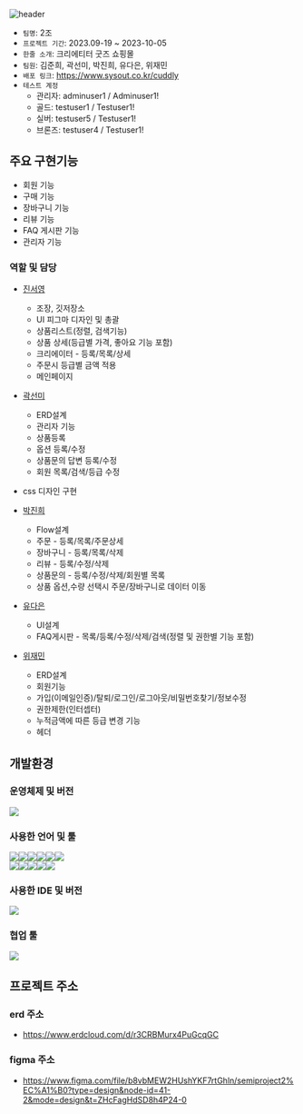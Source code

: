 ![header](https://capsule-render.vercel.app/api?type=Waving&color=auto&height=300&section=header&text=CUDDLY&fontColor=d6ace6&fontSize=90)

- `팀명`: 2조
- `프로젝트 기간`: 2023.09-19 ~ 2023-10-05
- `한줄 소개`: 크리에티터 굿즈 쇼핑몰
- `팀원`: 김준희, 곽선미, 박진희, 유다은, 위재민
- `배포 링크`: https://www.sysout.co.kr/cuddly
- `테스트 계정`
	- 관리자: adminuser1 / Adminuser1!
	- 골드: testuser1 / Testuser1!
	- 실버: testuser5 / Testuser1!
	- 브론즈: testuser4 / Testuser1!


## 주요 구현기능
- 회원 기능
- 구매 기능
- 장바구니 기능
- 리뷰 기능
- FAQ 게시판 기능
- 관리자 기능


### 역할 및 담당
- <a href="https://github.com/Jelo777">진서영</a>
	- 조장, 깃저장소
	- UI 피그마 디자인 및 총괄
	- 상품리스트(정렬, 검색기능)
    - 상품 상세(등급별 가격, 좋아요 기능 포함) 
    - 크리에이터 - 등록/목록/상세
    - 주문시 등급별 금액 적용
    - 메인페이지
  
- <a href="https://github.com/seonmikwak">곽선미</a>
	- ERD설계
    - 관리자 기능 
    - 상품등록
    - 옵션 등록/수정
    - 상품문의 답변 등록/수정 
    - 회원 목록/검색/등급 수정
- css 디자인 구현
  
- <a href="https://github.com/wlslals0805">박진희</a>
	- Flow설계
    - 주문 - 등록/목록/주문상세
    - 장바구니 - 등록/목록/삭제
    - 리뷰 - 등록/수정/삭제
    - 상품문의 - 등록/수정/삭제/회원별 목록
    - 상품 옵션,수량 선택시 주문/장바구니로 데이터 이동
  
- <a href="https://github.com/yudaeun03">유다은</a>
    - UI설계
    - FAQ게시판 - 목록/등록/수정/삭제/검색(정렬 및 권한별 기능 포함)
  
- <a href="https://github.com/wijaemin">위재민</a>
	- ERD설계
    - 회원기능
    - 가입(이메일인증)/탈퇴/로그인/로그아웃/비밀번호찾기/정보수정
    - 권한제한(인터셉터)
    - 누적금액에 따른 등급 변경 기능
    - 헤더  

## 개발환경
### 운영체제 및 버전
<img src="https://img.shields.io/badge/windows10-0078D6?style=for-the-badge&logo=windows&logoColor=white">

### 사용한 언어 및 툴
<img src="https://img.shields.io/badge/java17-007396?style=for-the-badge&logo=java&logoColor=white"><img src="https://img.shields.io/badge/springboot-6DB33F?style=for-the-badge&logo=springboot&logoColor=white"><img src="https://img.shields.io/badge/oracle-F80000?style=for-the-badge&logo=oracle&logoColor=white"><img src="https://img.shields.io/badge/maven-C71A36?style=for-the-badge&logo=maven&logoColor=white"><img src="https://img.shields.io/badge/apache tomcat-F8DC75?style=for-the-badge&logo=apachetomcat&logoColor=white"><img src="https://img.shields.io/badge/java mail sender-007396?style=for-the-badge&logo=java&logoColor=white">
<br>
<img src="https://img.shields.io/badge/html5-E34F26?style=for-the-badge&logo=html5&logoColor=white"><img src="https://img.shields.io/badge/css-1572B6?style=for-the-badge&logo=css3&logoColor=white"><img src="https://img.shields.io/badge/javascript-F7DF1E?style=for-the-badge&logo=javascript&logoColor=black"><img src="https://img.shields.io/badge/jquery-0769AD?style=for-the-badge&logo=jquery&logoColor=white"><img src="https://img.shields.io/badge/fontawesome-339AF0?style=for-the-badge&logo=fontawesome&logoColor=white">

### 사용한 IDE 및 버전
<img src="https://img.shields.io/badge/sts4-6DB33F?style=for-the-badge&logo=spring&logoColor=white"> 

### 협업 툴
<img src="https://img.shields.io/badge/github-181717?style=for-the-badge&logo=github&logoColor=white">

## 프로젝트 주소

### erd 주소
- https://www.erdcloud.com/d/r3CRBMurx4PuGcqGC

### figma 주소
* https://www.figma.com/file/b8vbMEW2HUshYKF7rtGhln/semiproject2%EC%A1%B0?type=design&node-id=41-2&mode=design&t=ZHcFagHdSD8h4P24-0



